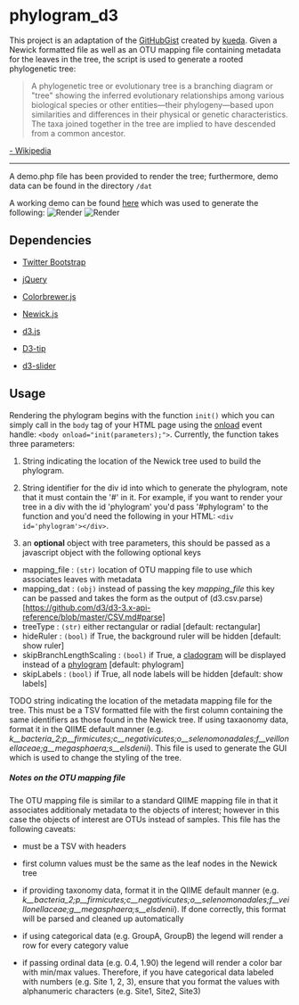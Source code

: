 # phylogram_d3

This project is an adaptation of the [GitHubGist](https://gist.github.com/) created by [kueda](https://gist.github.com/kueda/1036776).  Given a Newick formatted file as well as an OTU mapping file containing metadata for the leaves in the tree, the script is used to generate a rooted phylogenetic tree:
> A phylogenetic tree or evolutionary tree is a branching diagram or "tree" showing the inferred evolutionary relationships among various biological species or other entities—their phylogeny—based upon similarities and differences in their physical or genetic characteristics. The taxa joined together in the tree are implied to have descended from a common ancestor.

[- Wikipedia](https://en.wikipedia.org/wiki/Phylogenetic_tree#Unrooted_tree)

---
A demo.php file has been provided to render the tree; furthermore, demo data can be found in the directory `/dat`

A working demo can be found [here](http://www.matatu.com/phylogram/demo.php) which was used to generate the following:
![Render](https://rawgit.com/ConstantinoSchillebeeckx/phylogram_d3/master/tree_rect.png "Rectangular tree type")
![Render](https://rawgit.com/ConstantinoSchillebeeckx/phylogram_d3/master/tree_radial.png "Radial tree type")

## Dependencies
* [Twitter Bootstrap](https://getbootstrap.com/)

* [jQuery](https://jquery.com/)

* [Colorbrewer.js](https://bl.ocks.org/mbostock/5577023)

* [Newick.js](https://github.com/jasondavies/newick.js)

* [d3.js](https://d3js.org/)

* [D3-tip](http://labratrevenge.com/d3-tip/)

* [d3-slider](https://github.com/MasterMaps/d3-slider)

## Usage
Rendering the phylogram begins with the function `init()` which you can simply call in the `body` tag of your HTML page using the [onload](https://developer.mozilla.org/en-US/docs/Web/API/GlobalEventHandlers/onload) event handle: `<body onload="init(parameters);">`.  Currently, the function takes three parameters:

1. String indicating the location of the Newick tree used to build the phylogram.

2. String identifier for the div id into which to generate the phylogram, note that it must contain the '#' in it.  For example, if you want to render your tree in a div with the id 'phylogram' you'd pass '#phylogram' to the function and you'd need the following in your HTML: `<div id='phylogram'></div>`.

3. an **optional** object with tree parameters, this should be passed as a javascript object with the following optional keys
  * mapping_file : `(str)` location of OTU mapping file to use which associates leaves with metadata
  * mapping_dat : `(obj)` instead of passing the key *mapping_file* this key can be passed and takes the form as the output of (d3.csv.parse)[https://github.com/d3/d3-3.x-api-reference/blob/master/CSV.md#parse]
  * treeType : `(str)` either rectangular or radial [default: rectangular]
  * hideRuler : `(bool)` if True, the background ruler will be hidden [default: show ruler]
  * skipBranchLengthScaling : `(bool)` if True, a [cladogram](https://en.wikipedia.org/wiki/Cladogram) will be displayed instead of a [phylogram](https://en.wikipedia.org/wiki/Phylogenetic_tree) [default: phylogram]
  * skipLabels : `(bool)` if True, all node labels will be hidden [default: show labels]


TODO
string indicating the location of the metadata mapping file for the tree.  This must be a TSV formatted file with the first column containing the same identifiers as those found in the Newick tree.  If using taxaonomy data, format it in the QIIME default manner (e.g. *k__bacteria_2;p__firmicutes;c__negativicutes;o__selenomonadales;f__veillonellaceae;g__megasphaera;s__elsdenii*).  This file is used to generate the GUI which is used to change the styling of the tree.

##### Notes on the OTU mapping file
The OTU mapping file is similar to a standard QIIME mapping file in that it associates additionaly metadata to the objects of interest; however in this case the objects of interest are OTUs instead of samples.  This file has the following caveats:

* must be a TSV with headers

* first column values must be the same as the leaf nodes in the Newick tree

* if providing taxonomy data, format it in the QIIME default manner (e.g. *k__bacteria_2;p__firmicutes;c__negativicutes;o__selenomonadales;f__veillonellaceae;g__megasphaera;s__elsdenii*).  If done correctly, this format will be parsed and cleaned up automatically

* if using categorical data (e.g. GroupA, GroupB) the legend will render a row for every category value

* if passing ordinal data (e.g. 0.4, 1.90) the legend will render a color bar with min/max values.  Therefore, if you have categorical data labeled with numbers (e.g. Site 1, 2, 3), ensure that you format the values with alphanumeric characters (e.g. Site1, Site2, Site3)

